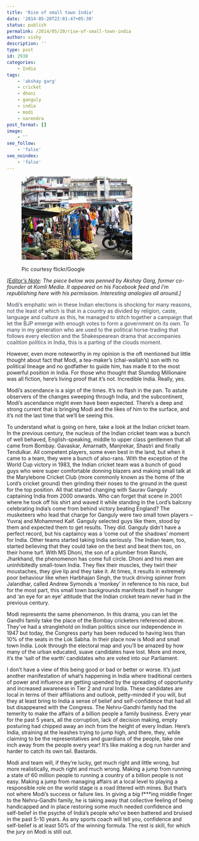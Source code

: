 ```yaml
---
title: 'Rise of small town India'
date: '2014-05-20T22:01:47+05:30'
status: publish
permalink: /2014/05/20/rise-of-small-town-india
author: vishy
description: ''
type: post
id: 2938
categories: 
    - India
tags:
    - 'akshay garg'
    - cricket
    - dhoni
    - ganguly
    - india
    - modi
    - narendra
post_format: []
image:
    - ''
seo_follow:
    - 'false'
seo_noindex:
    - 'false'
---
```

<figure aria-describedby="caption-attachment-2940" class="wp-caption alignleft" id="attachment_2940" style="width: 300px">

[![Pic courtesy flickr/Google](../../../../uploads/2014/05/small_town_india_flickr_pic.jpg)](http://www.ulaar.com/wp-content/uploads/2014/05/small_town_india_flickr_pic.jpg)<figcaption class="wp-caption-text" id="caption-attachment-2940">Pic courtesy flickr/Google</figcaption></figure>

*\[<span style="text-decoration: underline;">Editor’s Note</span>: The piece below was penned by Akshay Garg, former co-founder at Komli Media. It appeared on his Facebook feed and I’m republishing here with his permission. Interesting analogies all around.\]*

<span style="color: #37404e;">Modi’s emphatic win in these Indian elections is shocking for many reasons, not the least of which is that in a country as divided by religion, caste, language and culture as this, he managed to stitch together a campaign that let the BJP emerge with enough votes to form a government on its own. To many in my generation who are used to the pol</span><span class="text_exposed_show" style="color: #37404e;">itical horse-trading that follows every election and the Shakespearean drama that accompanies coalition politics in India, this is a parting of the clouds moment.</span>

However, even more noteworthy in my opinion is the oft mentioned but little thought about fact that Modi, a tea-maker’s (chai-wallah’s) son with no political lineage and no godfather to guide him, has made it to the most powerful position in India. For those who thought that Slumdog Millionaire was all fiction, here’s living proof that it’s not. Incredible India. Really, yes.

Modi’s ascendance is a sign of the times. It’s no flash in the pan. To astute observers of the changes sweeping through India, and the subcontinent, Modi’s ascendance might even have been expected. There’s a deep and strong current that is bringing Modi and the likes of him to the surface, and it’s not the last time that we’ll be seeing this.

To understand what is going on here, take a look at the Indian cricket team. In the previous century, the nucleus of the Indian cricket team was a bunch of well behaved, English-speaking, middle to upper class gentlemen that all came from Bombay. Gavaskar, Amarnath, Manjrekar, Shastri and finally Tendulkar. All competent players, some even best in the land, but when it came to a team, they were a bunch of also-rans. With the exception of the World Cup victory in 1983, the Indian cricket team was a bunch of good guys who were super comfortable donning blazers and making small talk at the Marylebone Cricket Club (more commonly known as the home of the Lord’s cricket ground) then grinding their noses to the ground in the quest for the top position. All that started changing with Saurav Ganguly captaining India from 2000 onwards. Who can forget that scene in 2001 where he took off his shirt and waved it while standing in the Lord’s balcony celebrating India’s come from behind victory beating England? The musketeers who lead that charge for Ganguly were two small town players – Yuvraj and Mohammed Kaif. Ganguly selected guys like them, stood by them and expected them to get results. They did. Ganguly didn’t have a perfect record, but his captaincy was a ‘come out of the shadows’ moment for India. Other teams started taking India seriously. The Indian team, too, started believing that they could take on the best and beat them too, on their home turf. With MS Dhoni, the son of a plumber from Ranchi, Jharkhand, the phenomenon has come full circle. Dhoni and his men are uninhibitedly small-town India. They flex their muscles, they twirl their moustaches, they give lip and they take it. At times, it results in extremely poor behaviour like when Harbhajan Singh, the truck driving spinner from Jalandhar, called Andrew Symonds a ‘monkey’ in reference to his race, but for the most part, this small town backgrounds manifests itself in hunger and ‘an eye for an eye’ attitude that the Indian cricket team never had in the previous century.

Modi represents the same phenomenon. In this drama, you can let the Gandhi family take the place of the Bombay cricketers referenced above. They’ve had a stranglehold on Indian politics since our independence in 1947 but today, the Congress party has been reduced to having less than 10% of the seats in the Lok Sabha. In their place now is Modi and small town India. Look through the electoral map and you’ll be amazed by how many of the urban educated, suave candidates have lost. More and more, it’s the ‘salt of the earth’ candidates who are voted into our Parliament.

I don’t have a view of this being good or bad or better or worse. It’s just another manifestation of what’s happening in India where traditional centers of power and influence are getting upended by the spreading of opportunity and increased awareness in Tier 2 and rural India. These candidates are local in terms of their affiliations and outlook, petty-minded if you will, but they at least bring to India a sense of belief and self-confidence that had all but disappeared with the Congress. The Nehru-Gandhi family had the temerity to make the affairs of a billion people a family business. Every year for the past 5 years, all the corruption, lack of decision making, empty posturing had chipped away an inch from the height of every Indian. Here’s India, straining at the leashes trying to jump high, and there, they, while claiming to be the representatives and guardians of the people, take one inch away from the people every year! It’s like making a dog run harder and harder to catch its own tail. Bastards.

Modi and team will, if they’re lucky, get much right and little wrong, but more realistically, much right and much wrong. Making a jump from running a state of 60 million people to running a country of a billion people is not easy. Making a jump from managing affairs at a local level to playing a responsible role on the world stage is a road littered with mines. But that’s not where Modi’s success or failure lies. In giving a big f\*\*\*ing middle finger to the Nehru-Gandhi family, he is taking away that collective feeling of being handicapped and in place restoring some much needed confidence and self-belief in the psyche of India’s people who’ve been battered and bruised in the past 5-10 years. As any sports coach will tell you, confidence and self-belief is at least 50% of the winning formula. The rest is skill, for which the jury on Modi is still out.